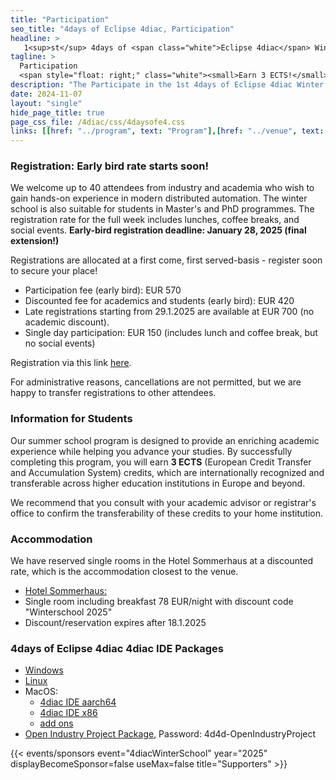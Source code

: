 ```yaml
---
title: "Participation"
seo_title: "4days of Eclipse 4diac, Participation"
headline: > 
   1<sup>st</sup> 4days of <span class="white">Eclipse 4diac</span> Winter School
tagline: >
  Participation
  <span style="float: right;" class="white"><small>Earn 3 ECTS!</small></span>
description: "The Participate in the 1st 4days of Eclipse 4diac Winter School"
date: 2024-11-07
layout: "single"
hide_page_title: true
page_css_file: /4diac/css/4daysofe4.css
links: [[href: "../program", text: "Program"],[href: "../venue", text: "Venue"],[href: "../participation", text: "Participation"],[href: "../organisation", text: "Organisation"]]
---
```


### Registration: Early bird rate starts soon!
We welcome up to 40 attendees from industry and academia who wish to gain hands-on 
experience in modern distributed automation. The winter school is also suitable for students in Master's and PhD programmes. The registration rate for the full week includes lunches, coffee breaks, and social events. **Early-bird registration deadline: January 28, 2025 (final extension!)** 

Registrations are allocated at a first come, first served-basis - register soon to secure your place! 

- Participation fee (early bird): EUR 570
- Discounted fee for academics and students (early bird): EUR 420
- Late registrations starting from 29.1.2025 are available at EUR 700 (no academic discount). 
- Single day participation: EUR 150 (includes lunch and coffee break, but no social events) 

Registration via this link [here](https://conferences.jku.at/4d4d).

For administrative reasons, cancellations are not permitted, but we are happy to transfer registrations to other attendees.

### Information for Students
Our summer school program is designed to provide an enriching academic experience while helping you advance your studies. 
By successfully completing this program, you will earn **3 ECTS** (European Credit Transfer and Accumulation System) credits, which are internationally recognized and transferable across higher education institutions in Europe and beyond.

We recommend that you consult with your academic advisor or registrar's office to confirm the transferability of these credits to your home institution.

### Accommodation
We have reserved single rooms in the Hotel Sommerhaus at a discounted rate, which is the accommodation closest to the venue. 
- [Hotel Sommerhaus: ](https://www.sommerhaus-hotel.at/de/linz)
- Single room including breakfast 78 EUR/night with discount code "Winterschool 2025"
- Discount/reservation expires after 18.1.2025


### 4days of Eclipse 4diac 4diac IDE Packages

  - [Windows](https://drive.jku.at/filr/public-link/file-download/0cce88f0948833ad0194ec5ddefc1f8e/67925/9149598502238844872/4diac-ide_4d4d-win32.x86_64.zip)
  - [Linux](https://drive.jku.at/filr/public-link/file-download/0cce88f0948833ad0194ec60b40f1f92/67924/-2808478643574270225/4diac-ide_4d24d-linux.gtk.x86_64.tar.xz)
  - MacOS:
     - [4diac IDE aarch64](https://drive.jku.at/filr/public-link/file-download/0cce88f0948833ad0194ec1bf20f1f4e/67921/-1514391676531256633/4diac-ide_4d4d-macosx.cocoa.aarch64.dmg)
     - [4diac IDE x86](https://drive.jku.at/filr/public-link/file-download/0cce88f0948833ad0194ec1dd3791f52/67922/-2882545380141171226/4diac-ide_4d4d-macosx.cocoa.x86_64.dmg)
     - [add ons](https://drive.jku.at/filr/public-link/file-download/0cce88f0948833ad0194ec5901071f8a/67923/8555468865740863601/4d4d_Mac_adons.zip)
  - [Open Industry Project Package](https://nc.offis.de/index.php/s/NKo9gKxxEsAbFr4), Password: 4d4d-OpenIndustryProject

{{< events/sponsors event="4diacWinterSchool" year="2025" displayBecomeSponsor=false useMax=false title="Supporters" >}}


